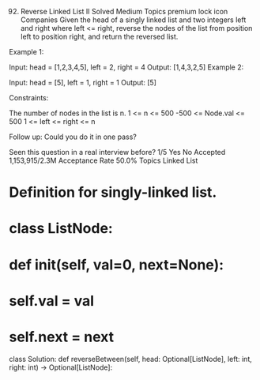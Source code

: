 92. Reverse Linked List II
    Solved
    Medium
    Topics
    premium lock icon
    Companies
    Given the head of a singly linked list and two integers left and right where left <= right, reverse the nodes of the list from position left to position right, and return the reversed list.

Example 1:

Input: head = [1,2,3,4,5], left = 2, right = 4
Output: [1,4,3,2,5]
Example 2:

Input: head = [5], left = 1, right = 1
Output: [5]

Constraints:

The number of nodes in the list is n.
1 <= n <= 500
-500 <= Node.val <= 500
1 <= left <= right <= n

Follow up: Could you do it in one pass?

Seen this question in a real interview before?
1/5
Yes
No
Accepted
1,153,915/2.3M
Acceptance Rate
50.0%
Topics
Linked List

# Definition for singly-linked list.

# class ListNode:

# def **init**(self, val=0, next=None):

# self.val = val

# self.next = next

class Solution:
def reverseBetween(self, head: Optional[ListNode], left: int, right: int) -> Optional[ListNode]:
